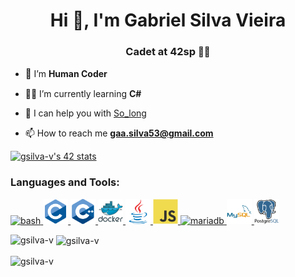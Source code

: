 <h1 align="center">Hi 👋, I'm Gabriel Silva Vieira</h1>
<h3 align="center">Cadet at 42sp <span style='font-size:15px;'>&#129302;</span><span style='font-size:15px;'>&#128640;</span></h3>

- <span style='font-size:15px;'>&#129506;</span> I’m **Human Coder**

- <span>&#9997;&#127997;</span> I’m currently learning **C#**

- 🤝 I can help you with [So_long](https://github.com/gsilva-v/So_long)

- 📫 How to reach me **gaa.silva53@gmail.com**


[![gsilva-v's 42 stats](https://badge42.vercel.app/api/v2/cl80e4ja400060gjkd0w52iq6/stats?cursusId=21&coalitionId=undefined)](https://github.com/JaeSeoKim/badge42)

<h3 align="left">Languages and Tools:</h3>
<p align="left"> <a href="https://www.gnu.org/software/bash/" target="_blank" rel="noreferrer"> <img src="https://www.vectorlogo.zone/logos/gnu_bash/gnu_bash-icon.svg" alt="bash" width="40" height="40"/> </a> <a href="https://www.cprogramming.com/" target="_blank" rel="noreferrer"> <img src="https://raw.githubusercontent.com/devicons/devicon/master/icons/c/c-original.svg" alt="c" width="40" height="40"/> </a> <a href="https://www.w3schools.com/cpp/" target="_blank" rel="noreferrer"> <img src="https://raw.githubusercontent.com/devicons/devicon/master/icons/cplusplus/cplusplus-original.svg" alt="cplusplus" width="40" height="40"/> </a> <a href="https://www.docker.com/" target="_blank" rel="noreferrer"> <img src="https://raw.githubusercontent.com/devicons/devicon/master/icons/docker/docker-original-wordmark.svg" alt="docker" width="40" height="40"/> </a> <a href="https://www.java.com" target="_blank" rel="noreferrer"> <img src="https://raw.githubusercontent.com/devicons/devicon/master/icons/java/java-original.svg" alt="java" width="40" height="40"/> </a> <a href="https://developer.mozilla.org/en-US/docs/Web/JavaScript" target="_blank" rel="noreferrer"> <img src="https://raw.githubusercontent.com/devicons/devicon/master/icons/javascript/javascript-original.svg" alt="javascript" width="40" height="40"/> </a> <a href="https://mariadb.org/" target="_blank" rel="noreferrer"> <img src="https://www.vectorlogo.zone/logos/mariadb/mariadb-icon.svg" alt="mariadb" width="40" height="40"/> </a> <a href="https://www.mysql.com/" target="_blank" rel="noreferrer"> <img src="https://raw.githubusercontent.com/devicons/devicon/master/icons/mysql/mysql-original-wordmark.svg" alt="mysql" width="40" height="40"/> </a> <a href="https://www.postgresql.org" target="_blank" rel="noreferrer"> <img src="https://raw.githubusercontent.com/devicons/devicon/master/icons/postgresql/postgresql-original-wordmark.svg" alt="postgresql" width="40" height="40"/> </a> </p>

<p><img align="left" src="https://github-readme-stats.vercel.app/api/top-langs?username=gsilva-v&show_icons=true&theme=dark&locale=en&layout=compact" alt="gsilva-v" /></p>

<p>&nbsp;<img align="center" src="https://github-readme-stats.vercel.app/api?username=gsilva-v&show_icons=true&theme=dark&title_color=f3eded&text_color=f5f4f4&locale=en" alt="gsilva-v" /></p>

<p><img align="center" src="https://github-readme-streak-stats.herokuapp.com/?user=gsilva-v&theme=dark" alt="gsilva-v" /></p>
